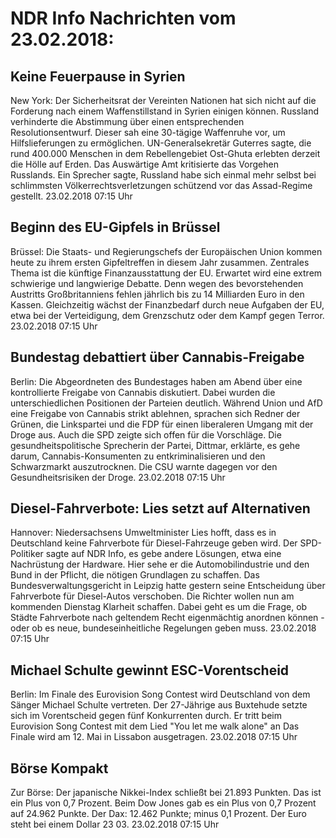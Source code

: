 # NDR Info Nachrichten vom 23.02.2018:


## Keine Feuerpause in Syrien
New York: Der Sicherheitsrat der Vereinten Nationen hat sich nicht auf die Forderung nach einem Waffenstillstand in Syrien einigen können. Russland verhinderte die Abstimmung über einen entsprechenden Resolutionsentwurf. Dieser sah eine 30-tägige Waffenruhe vor, um Hilfslieferungen zu ermöglichen. UN-Generalsekretär Guterres sagte, die rund 400.000 Menschen in dem Rebellengebiet Ost-Ghuta erlebten derzeit die Hölle auf Erden. Das Auswärtige Amt kritisierte das Vorgehen Russlands. Ein Sprecher sagte, Russland habe sich einmal mehr selbst bei schlimmsten Völkerrechtsverletzungen schützend vor das Assad-Regime gestellt. 23.02.2018 07:15 Uhr 

## Beginn des EU-Gipfels in Brüssel
Brüssel: Die Staats- und Regierungschefs der Europäischen Union kommen heute zu ihrem ersten Gipfeltreffen in diesem Jahr zusammen. Zentrales Thema ist die künftige Finanzausstattung der EU. Erwartet wird eine extrem schwierige und langwierige Debatte. Denn wegen des bevorstehenden Austritts Großbritanniens fehlen jährlich bis zu 14 Milliarden Euro in den Kassen. Gleichzeitig wächst der Finanzbedarf durch neue Aufgaben der EU, etwa bei der Verteidigung, dem Grenzschutz oder dem Kampf gegen Terror. 23.02.2018 07:15 Uhr 

## Bundestag debattiert über Cannabis-Freigabe
Berlin: Die Abgeordneten des Bundestages haben am Abend über eine kontrollierte Freigabe von Cannabis diskutiert. Dabei wurden die unterschiedlichen Positionen der Parteien deutlich. Während Union und AfD eine Freigabe von Cannabis strikt ablehnen, sprachen sich Redner der Grünen, die Linkspartei und die FDP für einen liberaleren Umgang mit der Droge aus. Auch die SPD zeigte sich offen für die Vorschläge. Die gesundheitspolitische Sprecherin der Partei, Dittmar, erklärte, es gehe darum, Cannabis-Konsumenten zu entkriminalisieren und den Schwarzmarkt auszutrocknen. Die CSU warnte dagegen vor den Gesundheitsrisiken der Droge. 23.02.2018 07:15 Uhr 

## Diesel-Fahrverbote: Lies setzt auf Alternativen
Hannover: Niedersachsens Umweltminister Lies hofft, dass es in Deutschland keine Fahrverbote für Diesel-Fahrzeuge geben wird. Der SPD-Politiker sagte auf NDR Info, es gebe andere Lösungen, etwa eine Nachrüstung der Hardware. Hier sehe er die Automobilindustrie und den Bund in der Pflicht, die nötigen Grundlagen zu schaffen. Das Bundesverwaltungsgericht in Leipzig hatte gestern seine Entscheidung über Fahrverbote für Diesel-Autos verschoben. Die Richter wollen nun am kommenden Dienstag Klarheit schaffen. Dabei geht es um die Frage, ob Städte Fahrverbote nach geltendem Recht eigenmächtig anordnen können - oder ob es neue, bundeseinheitliche Regelungen geben muss. 23.02.2018 07:15 Uhr 

## Michael Schulte gewinnt ESC-Vorentscheid
Berlin: Im Finale des Eurovision Song Contest wird Deutschland von dem Sänger Michael Schulte vertreten. Der 27-Jährige aus Buxtehude setzte sich im Vorentscheid gegen fünf Konkurrenten durch. Er tritt beim Eurovision Song Contest mit dem Lied "You let me walk alone" an Das Finale wird am 12. Mai in Lissabon ausgetragen. 23.02.2018 07:15 Uhr 

## Börse Kompakt
Zur Börse: Der japanische Nikkei-Index schließt bei 21.893 Punkten. Das ist ein Plus von 0,7 Prozent. Beim Dow Jones gab es ein Plus von 0,7  Prozent auf 24.962 Punkte. Der Dax:			 12.462 Punkte; minus 0,1 Prozent. Der Euro steht bei einem Dollar 23 03. 23.02.2018 07:15 Uhr 
